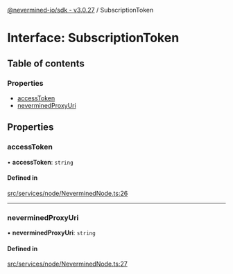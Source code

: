 [@nevermined-io/sdk - v3.0.27](../code-reference.md) / SubscriptionToken

# Interface: SubscriptionToken

## Table of contents

### Properties

- [accessToken](SubscriptionToken.md#accesstoken)
- [neverminedProxyUri](SubscriptionToken.md#neverminedproxyuri)

## Properties

### accessToken

• **accessToken**: `string`

#### Defined in

[src/services/node/NeverminedNode.ts:26](https://github.com/nevermined-io/sdk-js/blob/f599b9c0f902236d2a6752e5156929cf2207e660/src/services/node/NeverminedNode.ts#L26)

---

### neverminedProxyUri

• **neverminedProxyUri**: `string`

#### Defined in

[src/services/node/NeverminedNode.ts:27](https://github.com/nevermined-io/sdk-js/blob/f599b9c0f902236d2a6752e5156929cf2207e660/src/services/node/NeverminedNode.ts#L27)
